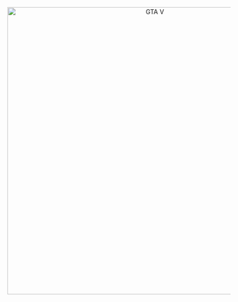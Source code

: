 <p align="center">
  <img src="https://cdn.discordapp.com/attachments/629670151217872896/888842954192597002/unknown.png"  width="650px" title="GTA V" alt="GTA V">
</p>

